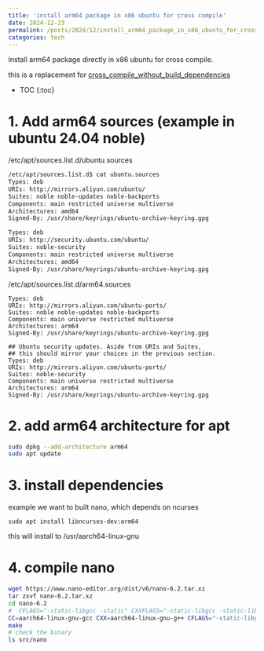 ```yaml
---
title: 'install arm64 package in x86 ubuntu for cross compile'
date: 2024-12-23
permalink: /posts/2024/12/install_arm64_package_in_x86_ubuntu_for_cross_compile/ 
categories: tech
---
```


Install arm64 package directly in x86 ubuntu for cross compile.

this is a replacement for [cross_compile_without_build_dependencies](https://xoofee.github.io/posts/2023/10/cross_compile_without_build_dependencies)

* TOC
{:toc}

# 1. Add arm64 sources (example in ubuntu 24.04 noble)

/etc/apt/sources.list.d/ubuntu.sources

```bash
/etc/apt/sources.list.d$ cat ubuntu.sources
Types: deb
URIs: http://mirrors.aliyun.com/ubuntu/
Suites: noble noble-updates noble-backports
Components: main restricted universe multiverse
Architectures: amd64
Signed-By: /usr/share/keyrings/ubuntu-archive-keyring.gpg

Types: deb
URIs: http://security.ubuntu.com/ubuntu/
Suites: noble-security
Components: main restricted universe multiverse
Architectures: amd64
Signed-By: /usr/share/keyrings/ubuntu-archive-keyring.gpg
```

/etc/apt/sources.list.d/arm64.sources

```
Types: deb
URIs: http://mirrors.aliyun.com/ubuntu-ports/
Suites: noble noble-updates noble-backports
Components: main universe restricted multiverse
Architectures: arm64
Signed-By: /usr/share/keyrings/ubuntu-archive-keyring.gpg

## Ubuntu security updates. Aside from URIs and Suites,
## this should mirror your choices in the previous section.
Types: deb
URIs: http://mirrors.aliyun.com/ubuntu-ports/
Suites: noble-security
Components: main universe restricted multiverse
Architectures: arm64
Signed-By: /usr/share/keyrings/ubuntu-archive-keyring.gpg
```

# 2. add arm64 architecture for apt
```bash
sudo dpkg --add-architecture arm64
sudo apt update
```

# 3. install dependencies
example we want to built nano, which depends on ncurses
```
sudo apt install libncurses-dev:arm64
```
this will install to /usr/aarch64-linux-gnu

# 4. compile nano
```bash
wget https://www.nano-editor.org/dist/v6/nano-6.2.tar.xz
tar zxvf nano-6.2.tar.xz
cd nano-6.2
#  CFLAGS="-static-libgcc -static" CXXFLAGS="-static-libgcc -static-libstdc++ -static" LDFLAGS="-static" could be removed if you don't want to build static binary
CC=aarch64-linux-gnu-gcc CXX=aarch64-linux-gnu-g++ CFLAGS="-static-libgcc -static" CXXFLAGS="-static-libgcc -static-libstdc++ -static" LDFLAGS="-static" ./configure --host=aarch64-linux-gnu --build=x86_64-pc-linux-gnu
make
# check the binary
ls src/nano
```